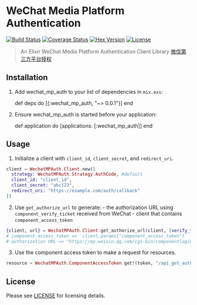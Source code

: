 # WeChat Media Platform Authentication

[![Build Status][travis-img]][travis] [![Coverage Status][coverage-img]][coverage] [![Hex Version][hex-img]][hex] [![License][license-img]][license]

[coverage-img]: https://coveralls.io/repos/he9qi/wechat_mp_auth/badge.svg?branch=master&service=github
[coverage]: https://coveralls.io/github/he9qi/wechat_mp_auth?branch=master
[travis-img]: https://travis-ci.org/he9qi/wechat_mp_auth.svg?branch=master
[travis]: https://travis-ci.org/he9qi/wechat_mp_auth
[hex-img]: https://img.shields.io/hexpm/v/wechat_mp_auth.svg
[hex]: https://hex.pm/packages/wechat_mp_auth
[license-img]: http://img.shields.io/badge/license-MIT-brightgreen.svg
[license]: http://opensource.org/licenses/MIT

> An Elixir WeChat Media Platform Authentication Client Library [微信第三方平台授权](https://open.weixin.qq.com/cgi-bin/showdocument?action=dir_list&t=resource/res_list&verify=1&id=open1453779503&token=0fbba0141afd0e79e61025b7a0cbf63a1850251e&lang=zh_CN)

## Installation

  1. Add wechat_mp_auth to your list of dependencies in `mix.exs`:

        def deps do
          [{:wechat_mp_auth, "~> 0.0.1"}]
        end

  2. Ensure wechat_mp_auth is started before your application:

        def application do
          [applications: [:wechat_mp_auth]]
        end

## Usage

  1. Initialize a client with `client_id`, `client_secret`, and `redirect_uri`.

  ```elixir
  client = WechatMPAuth.Client.new([
    strategy: WechatMPAuth.Strategy.AuthCode, #default
    client_id: "client_id",
    client_secret: "abc123",
    redirect_uri: "https://example.com/auth/callback"
  ])
  ```

  2. Use `get_authorize_url` to generate:
    - the authorization URL using `component_verify_ticket` received from WeChat
    - client that contains `component_access_token`

  ```elixir
  {client, url} = WechatMPAuth.Client.get_authorize_url(client, [verify_ticket: verify_ticket])
  # component_access_token => `client.params["component_access_token"]`
  # authorization URL => "https://mp.weixin.qq.com/cgi-bin/componentloginpage?component_appid=client_id&pre_auth_code=preauthcode@@@xxx&redirect_uri=https://example.com/auth/callback"
  ```

  3. Use the component access token to make a request for resources.

  ```elixir
  resource = WechatMPAuth.ComponentAccessToken.get!(token, "/api_get_authorizer_info?component_access_token=access-token-1234").body
  ```

## License

Please see [LICENSE](https://github.com/he9qi/wechat_mp_auth/blob/master/LICENSE) for licensing details.
